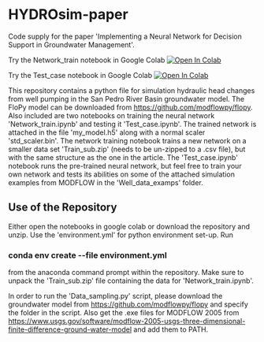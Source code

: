 # HYDROsim-paper

Code supply for the paper 'Implementing a Neural Network for Decision Support in Groundwater Management'.

Try the Network_train notebook in Google Colab
[![Open In Colab](https://colab.research.google.com/assets/colab-badge.svg)](https://colab.research.google.com/github/MathiasBusk/HYDROsim-paper/blob/main/Network_train.ipynb)

Try the Test_case notebook in Google Colab
[![Open In Colab](https://colab.research.google.com/assets/colab-badge.svg)](https://colab.research.google.com/github/MathiasBusk/HYDROsim-paper/blob/main/Test_case.ipynb)

This repository contains a python file for simulation hydraulic head changes from well pumping in the San Pedro River Basin groundwater model. The FloPy model can be downloaded from https://github.com/modflowpy/flopy. Also included are two notebooks on training the neural network 'Network_train.ipynb' and testing it 'Test_case.ipynb'. The trained network is attached in the file 'my_model.h5' along with a normal scaler 'std_scaler.bin'. The network training notebook trains a new network on a smaller data set 'Train_sub.zip' (needs to be un-zipped to a .csv file), but with the same structure as the one in the article. The 'Test_case.ipynb' notebook runs the pre-trained neural network, but feel free to train your own network and tests its abilities on some of the attached simulation examples from MODFLOW in the 'Well_data_examps' folder.

## Use of the Repository

Either open the notebooks in google colab or 
download the repository and unzip. Use the 'environment.yml' for python environment set-up. Run


### conda env create --file environment.yml


from the anaconda command prompt within the repository. Make sure to unpack the 'Train_sub.zip' file containing the data for 'Network_train.ipynb'. 

In order to run the 'Data_sampling.py' script, please download the groundwater model from https://github.com/modflowpy/flopy and specify the folder in the script. Also get the .exe files for MODFLOW 2005 from https://www.usgs.gov/software/modflow-2005-usgs-three-dimensional-finite-difference-ground-water-model and add them to PATH.

